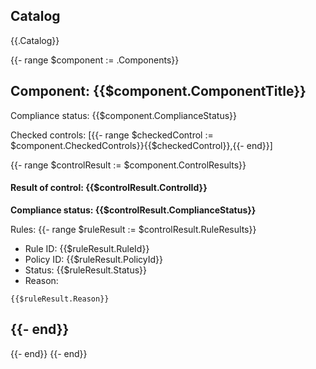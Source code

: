 ## Catalog
{{.Catalog}}

{{- range $component := .Components}}
## Component: {{$component.ComponentTitle}}

Compliance status: {{$component.ComplianceStatus}}

Checked controls: [{{- range $checkedControl := $component.CheckedControls}}{{$checkedControl}},{{- end}}]

{{- range $controlResult := $component.ControlResults}}
#### Result of control: {{$controlResult.ControlId}}
**Compliance status: {{$controlResult.ComplianceStatus}}**

Rules:
{{- range $ruleResult := $controlResult.RuleResults}}
- Rule ID: {{$ruleResult.RuleId}}
- Policy ID: {{$ruleResult.PolicyId}}
- Status: {{$ruleResult.Status}}
- Reason:
```
{{$ruleResult.Reason}}
```
{{- end}}
---
{{- end}}
{{- end}}
